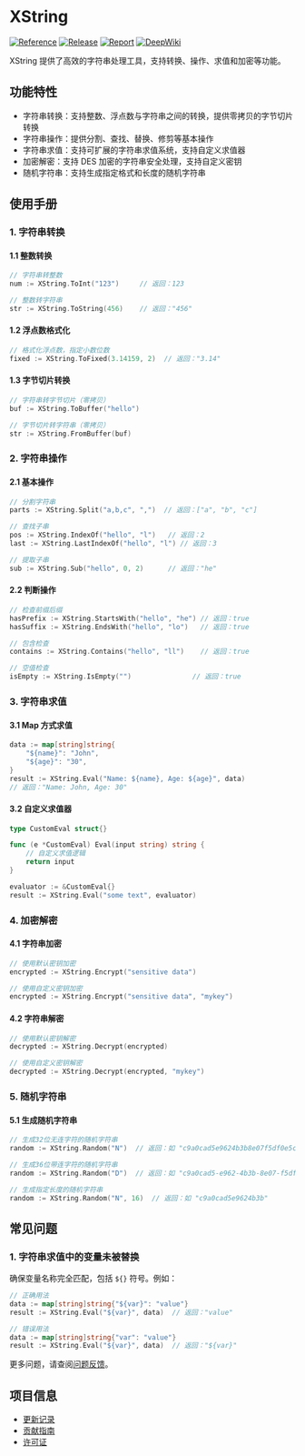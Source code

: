 # XString

[![Reference](https://pkg.go.dev/badge/github.com/eframework-org/GO.UTIL/XString.svg)](https://pkg.go.dev/github.com/eframework-org/GO.UTIL/XString)
[![Release](https://img.shields.io/github/v/tag/eframework-org/GO.UTIL)](https://github.com/eframework-org/GO.UTIL/tags)
[![Report](https://goreportcard.com/badge/github.com/eframework-org/GO.UTIL)](https://goreportcard.com/report/github.com/eframework-org/GO.UTIL)
[![DeepWiki](https://img.shields.io/badge/DeepWiki-Explore-blue)](https://deepwiki.com/eframework-org/GO.UTIL)

XString 提供了高效的字符串处理工具，支持转换、操作、求值和加密等功能。

## 功能特性

- 字符串转换：支持整数、浮点数与字符串之间的转换，提供零拷贝的字节切片转换
- 字符串操作：提供分割、查找、替换、修剪等基本操作
- 字符串求值：支持可扩展的字符串求值系统，支持自定义求值器
- 加密解密：支持 DES 加密的字符串安全处理，支持自定义密钥
- 随机字符串：支持生成指定格式和长度的随机字符串

## 使用手册

### 1. 字符串转换

#### 1.1 整数转换
```go
// 字符串转整数
num := XString.ToInt("123")     // 返回：123

// 整数转字符串
str := XString.ToString(456)    // 返回："456"
```

#### 1.2 浮点数格式化
```go
// 格式化浮点数，指定小数位数
fixed := XString.ToFixed(3.14159, 2)  // 返回："3.14"
```

#### 1.3 字节切片转换
```go
// 字符串转字节切片（零拷贝）
buf := XString.ToBuffer("hello")

// 字节切片转字符串（零拷贝）
str := XString.FromBuffer(buf)
```

### 2. 字符串操作

#### 2.1 基本操作
```go
// 分割字符串
parts := XString.Split("a,b,c", ",")  // 返回：["a", "b", "c"]

// 查找子串
pos := XString.IndexOf("hello", "l")   // 返回：2
last := XString.LastIndexOf("hello", "l") // 返回：3

// 提取子串
sub := XString.Sub("hello", 0, 2)      // 返回："he"
```

#### 2.2 判断操作
```go
// 检查前缀后缀
hasPrefix := XString.StartsWith("hello", "he") // 返回：true
hasSuffix := XString.EndsWith("hello", "lo")   // 返回：true

// 包含检查
contains := XString.Contains("hello", "ll")    // 返回：true

// 空值检查
isEmpty := XString.IsEmpty("")               // 返回：true
```

### 3. 字符串求值

#### 3.1 Map 方式求值
```go
data := map[string]string{
    "${name}": "John",
    "${age}": "30",
}
result := XString.Eval("Name: ${name}, Age: ${age}", data)
// 返回："Name: John, Age: 30"
```

#### 3.2 自定义求值器
```go
type CustomEval struct{}

func (e *CustomEval) Eval(input string) string {
    // 自定义求值逻辑
    return input
}

evaluator := &CustomEval{}
result := XString.Eval("some text", evaluator)
```

### 4. 加密解密

#### 4.1 字符串加密
```go
// 使用默认密钥加密
encrypted := XString.Encrypt("sensitive data")

// 使用自定义密钥加密
encrypted := XString.Encrypt("sensitive data", "mykey")
```

#### 4.2 字符串解密
```go
// 使用默认密钥解密
decrypted := XString.Decrypt(encrypted)

// 使用自定义密钥解密
decrypted := XString.Decrypt(encrypted, "mykey")
```

### 5. 随机字符串

#### 5.1 生成随机字符串
```go
// 生成32位无连字符的随机字符串
random := XString.Random("N")  // 返回：如 "c9a0cad5e9624b3b8e07f5df0e5c1bbc"

// 生成36位带连字符的随机字符串
random := XString.Random("D")  // 返回：如 "c9a0cad5-e962-4b3b-8e07-f5df0e5c1bbc"

// 生成指定长度的随机字符串
random := XString.Random("N", 16)  // 返回：如 "c9a0cad5e9624b3b"
```

## 常见问题

### 1. 字符串求值中的变量未被替换
确保变量名称完全匹配，包括 `${}` 符号。例如：
```go
// 正确用法
data := map[string]string{"${var}": "value"}
result := XString.Eval("${var}", data)  // 返回："value"

// 错误用法
data := map[string]string{"var": "value"}
result := XString.Eval("${var}", data)  // 返回："${var}"
```

更多问题，请查阅[问题反馈](../CONTRIBUTING.md#问题反馈)。

## 项目信息

- [更新记录](../CHANGELOG.md)
- [贡献指南](../CONTRIBUTING.md)
- [许可证](../LICENSE)
